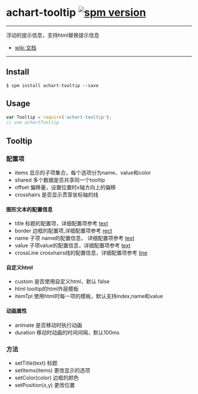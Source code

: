 # achart-tooltip [![spm version](http://spmjs.io/badge/achart-tooltip)](http://spmjs.io/package/achart-tooltip)

---

浮动的提示信息，支持html替换提示信息

  * [wiki 文档](wiki/)

---
## Install

```
$ spm install achart-tooltip --save
```

## Usage

```js
var Tooltip = require('achart-tooltip');
// use achartTooltip
```

## Tooltip

### 配置项

  * items 显示的子项集合，每个选项分为name、value和color
  * shared 多个数据是否共享同一个tooltip
  * offset 偏移量，设置位置时x轴方向上的偏移
  * crosshairs 是否显示贯穿坐标轴的线

#### 图形文本的配置信息
  * title 标题的配置项，详细配置项参考 [text](http://spmjs.io/docs/achart-canvas/#text)
  * border 边框的配置项,详细配置项参考 [rect](http://spmjs.io/docs/achart-canvas/#rect)
  * name 子项 name的配置信息， 详细配置项参考 [text](http://spmjs.io/docs/achart-canvas/#text)
  * value 子项value的配置信息，详细配置项参考 [text](http://spmjs.io/docs/achart-canvas/#text)
  * crossLine crosshairs线的配置信息，详细配置项参考 [line](http://spmjs.io/docs/achart-canvas/#line)

#### 自定义html

  * custom 是否使用自定义html，默认 false
  * html tooltip的html外层模板
  * itemTpl 使用html时每一项的模板，默认支持index,name和value

#### 动画属性

  * animate 是否移动时执行动画
  * duration 移动时动画的时间间隔，默认100ms

### 方法

  * setTitle(text) 标题
  * setItems(items) 更改显示的选项
  * setColor(color) 边框的颜色
  * setPosition(x,y) 更改位置

  
